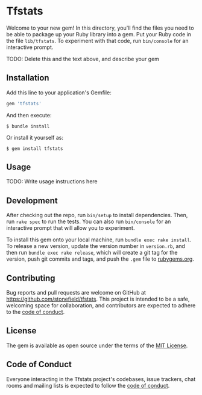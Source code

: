 # Tfstats

Welcome to your new gem! In this directory, you'll find the files you need to be able to package up your Ruby library into a gem. Put your Ruby code in the file `lib/tfstats`. To experiment with that code, run `bin/console` for an interactive prompt.

TODO: Delete this and the text above, and describe your gem

## Installation

Add this line to your application's Gemfile:

```ruby
gem 'tfstats'
```

And then execute:

    $ bundle install

Or install it yourself as:

    $ gem install tfstats

## Usage

TODO: Write usage instructions here

## Development

After checking out the repo, run `bin/setup` to install dependencies. Then, run `rake spec` to run the tests. You can also run `bin/console` for an interactive prompt that will allow you to experiment.

To install this gem onto your local machine, run `bundle exec rake install`. To release a new version, update the version number in `version.rb`, and then run `bundle exec rake release`, which will create a git tag for the version, push git commits and tags, and push the `.gem` file to [rubygems.org](https://rubygems.org).

## Contributing

Bug reports and pull requests are welcome on GitHub at https://github.com/stonefield/tfstats. This project is intended to be a safe, welcoming space for collaboration, and contributors are expected to adhere to the [code of conduct](https://github.com/stonefield/tfstats/blob/master/CODE_OF_CONDUCT.md).


## License

The gem is available as open source under the terms of the [MIT License](https://opensource.org/licenses/MIT).

## Code of Conduct

Everyone interacting in the Tfstats project's codebases, issue trackers, chat rooms and mailing lists is expected to follow the [code of conduct](https://github.com/stonefield/tfstats/blob/master/CODE_OF_CONDUCT.md).
